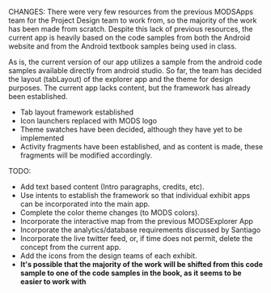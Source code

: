 CHANGES: There were very few resources from the previous MODSApps team for the Project Design team to work from, so the 
majority of the work has been made from scratch. Despite this lack of previous resources, the current app is heavily based
on the code samples from both the Android website and from the Android textbook samples being used in class. 

As is, the current version of our app utilizes a sample from the android code samples available directly from android studio. 
So far, the team has decided the layout (tabLayout) of the explorer app and the theme for design purposes. The current app lacks content, 
but the framework has already been established.

* Tab layout framework established
* Icon launchers replaced with MODS logo
* Theme swatches have been decided, although they have yet to be implemented
* Activity fragments have been established, and as content is made, these fragments will be modified accordingly.

TODO: 
* Add text based content (Intro paragraphs, credits, etc).
* Use intents to establish the framework so that individual exhibit apps can be incorporated into the main app.
* Complete the color theme changes (to MODS colors).
* Incorporate the interactive map from the previous MODSExplorer App
* Incorporate the analytics/database requirements discussed by Santiago
* Incorporate the live twitter feed, or, if time does not permit, delete the concept from the current app.
* Add the icons from the design teams of each exhibit.
* **It's possible that the majority of the work will be shifted from this code sample to one of the code samples in the book, as it seems to be easier to work with**
